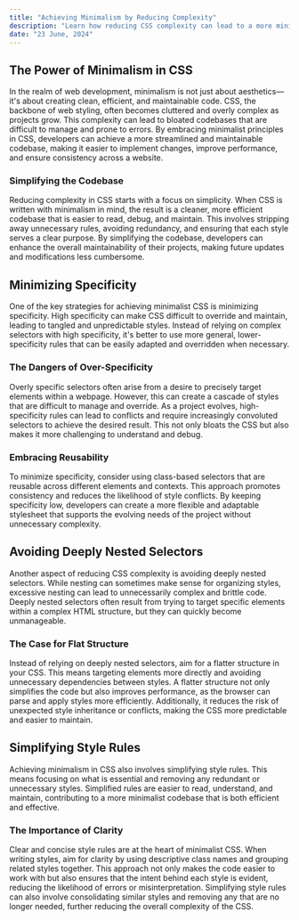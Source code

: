 ```yaml
---
title: "Achieving Minimalism by Reducing Complexity"
description: "Learn how reducing CSS complexity can lead to a more minimalist and maintainable codebase, with strategies for minimizing specificity, avoiding deeply nested selectors, and simplifying style rules."
date: "23 June, 2024"
---
```


## The Power of Minimalism in CSS

In the realm of web development, minimalism is not just about aesthetics—it's about creating clean, efficient, and maintainable code. CSS, the backbone of web styling, often becomes cluttered and overly complex as projects grow. This complexity can lead to bloated codebases that are difficult to manage and prone to errors. By embracing minimalist principles in CSS, developers can achieve a more streamlined and maintainable codebase, making it easier to implement changes, improve performance, and ensure consistency across a website.

### Simplifying the Codebase

Reducing complexity in CSS starts with a focus on simplicity. When CSS is written with minimalism in mind, the result is a cleaner, more efficient codebase that is easier to read, debug, and maintain. This involves stripping away unnecessary rules, avoiding redundancy, and ensuring that each style serves a clear purpose. By simplifying the codebase, developers can enhance the overall maintainability of their projects, making future updates and modifications less cumbersome.

## Minimizing Specificity

One of the key strategies for achieving minimalist CSS is minimizing specificity. High specificity can make CSS difficult to override and maintain, leading to tangled and unpredictable styles. Instead of relying on complex selectors with high specificity, it's better to use more general, lower-specificity rules that can be easily adapted and overridden when necessary.

### The Dangers of Over-Specificity

Overly specific selectors often arise from a desire to precisely target elements within a webpage. However, this can create a cascade of styles that are difficult to manage and override. As a project evolves, high-specificity rules can lead to conflicts and require increasingly convoluted selectors to achieve the desired result. This not only bloats the CSS but also makes it more challenging to understand and debug.

### Embracing Reusability

To minimize specificity, consider using class-based selectors that are reusable across different elements and contexts. This approach promotes consistency and reduces the likelihood of style conflicts. By keeping specificity low, developers can create a more flexible and adaptable stylesheet that supports the evolving needs of the project without unnecessary complexity.

## Avoiding Deeply Nested Selectors

Another aspect of reducing CSS complexity is avoiding deeply nested selectors. While nesting can sometimes make sense for organizing styles, excessive nesting can lead to unnecessarily complex and brittle code. Deeply nested selectors often result from trying to target specific elements within a complex HTML structure, but they can quickly become unmanageable.

### The Case for Flat Structure

Instead of relying on deeply nested selectors, aim for a flatter structure in your CSS. This means targeting elements more directly and avoiding unnecessary dependencies between styles. A flatter structure not only simplifies the code but also improves performance, as the browser can parse and apply styles more efficiently. Additionally, it reduces the risk of unexpected style inheritance or conflicts, making the CSS more predictable and easier to maintain.

## Simplifying Style Rules

Achieving minimalism in CSS also involves simplifying style rules. This means focusing on what is essential and removing any redundant or unnecessary styles. Simplified rules are easier to read, understand, and maintain, contributing to a more minimalist codebase that is both efficient and effective.

### The Importance of Clarity

Clear and concise style rules are at the heart of minimalist CSS. When writing styles, aim for clarity by using descriptive class names and grouping related styles together. This approach not only makes the code easier to work with but also ensures that the intent behind each style is evident, reducing the likelihood of errors or misinterpretation. Simplifying style rules can also involve consolidating similar styles and removing any that are no longer needed, further reducing the overall complexity of the CSS.
